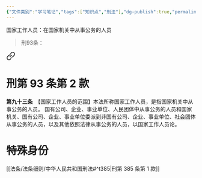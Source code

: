 ```yaml
---
{"文件类别":"学习笔记","tags":["知识点","刑法"],"dg-publish":true,"permalink":"/学习笔记studyup/刑总/国家工作人员/","dgPassFrontmatter":true,"created":"2024-11-02T10:27:45.511+08:00","updated":"2024-11-02T10:37:09.245+08:00"}
---
```


国家工作人员：在国家机关中从事公务的人员
>刑93条：
<div class="transclusion internal-embed is-loaded"><a class="markdown-embed-link" href="////#t93" aria-label="Open link"><svg xmlns="http://www.w3.org/2000/svg" width="24" height="24" viewBox="0 0 24 24" fill="none" stroke="currentColor" stroke-width="2" stroke-linecap="round" stroke-linejoin="round" class="svg-icon lucide-link"><path d="M10 13a5 5 0 0 0 7.54.54l3-3a5 5 0 0 0-7.07-7.07l-1.72 1.71"></path><path d="M14 11a5 5 0 0 0-7.54-.54l-3 3a5 5 0 0 0 7.07 7.07l1.71-1.71"></path></svg></a><div class="markdown-embed">

<div class="markdown-embed-title">

# 刑第 93 条第 2 款

</div>


**第九十三条**　【国家工作人员的范围】本法所称国家工作人员，是指国家机关中从事公务的人员。
国有公司、企业、事业单位、人民团体中从事公务的人员和国家机关、国有公司、企业、事业单位委派到非国有公司、企业、事业单位、社会团体从事公务的人员，以及其他依照法律从事公务的人员，以国家工作人员论。 

</div></div>


# 特殊身份
[[法条/法条细则/中华人民共和国刑法#^t385\|刑第 385 条第 1 款]]